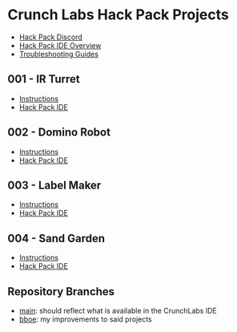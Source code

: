 # Crunch Labs Hack Pack Projects

- [Hack Pack Discord](https://discord.gg/gKvCPtbmcg)
- [Hack Pack IDE Overview](https://ide.crunchlabs.com/)
- [Troubleshooting Guides](https://www.crunchlabs.com/pages/hack-pack-troubleshooting-guides)

## 001 - IR Turret

- [Instructions](https://www.crunchlabs.com/products/ir-turret)
- [Hack Pack IDE](https://ide.crunchlabs.com/editor/8718988640487)

## 002 - Domino Robot

- [Instructions](https://www.crunchlabs.com/products/domino-robot)
- [Hack Pack IDE](https://ide.crunchlabs.com/editor/8785013014759)

## 003 - Label Maker

- [Instructions](https://www.crunchlabs.com/products/label)
- [Hack Pack IDE](https://ide.crunchlabs.com/editor/8785013735655)

## 004 - Sand Garden

- [Instructions](https://www.crunchlabs.com/products/sandy)
- [Hack Pack IDE](https://ide.crunchlabs.com/editor/8785014489319)


## Repository Branches

- [main](https://github.com/bboe/hackpack/tree/main): should reflect what is available in the CrunchLabs IDE
- [bboe](https://github.com/bboe/hackpack/tree/bboe): my improvements to said projects
